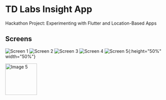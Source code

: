 # TD Labs Insight App

Hackathon Project: Experimenting with Flutter and Location-Based Apps

## Screens
![Screen 1](https://imgur.com/VdsLHeZ.jpg)
![Screen 2](https://imgur.com/NJC2Pnq.jpg)
![Screen 3](https://imgur.com/7ljtXKl.jpg)
![Screen 4](https://imgur.com/3ipeN7m.jpg)
![Screen 5](https://imgur.com/dlbHKgd.jpg){:height="50%" width="50%"}

<img src="https://imgur.com/dlbHKgd.jpg" alt="Image 5" width="100" height="100">



